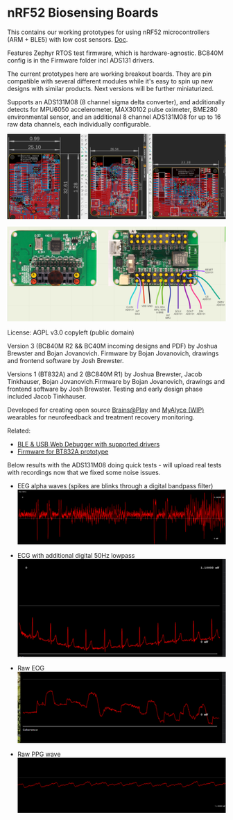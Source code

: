 # nRF52 Biosensing Boards

This contains our working prototypes for using nRF52 microcontrollers (ARM + BLE5) with low cost sensors. [Doc](https://docs.google.com/document/d/1gOrWiBDynYziCYDMF4r1Rw85PXo9JbuBrYJEEkW2U-c/edit?usp=sharing). 

Features Zephyr RTOS test firmware, which is hardware-agnostic. BC840M config is in the Firmware folder incl ADS131 drivers.

The current prototypes here are working breakout boards. They are pin compatible with several different modules while it's easy to spin up new designs with similar products. Next versions will be further miniaturized.

Supports an ADS131M08 (8 channel sigma delta converter), and additionally detects for MPU6050 accelerometer, MAX30102 pulse oximeter, BME280 environmental sensor, and an additional 8 channel ADS131M08 for up to 16 raw data channels, each individually configurable. 

![breakout](Revs.PNG)

![supported](supported.png)

License: AGPL v3.0 copyleft (public domain)

Version 3 (BC840M R2 && BC40M incoming designs and PDF) by Joshua Brewster and Bojan Jovanovich. Firmware by Bojan Jovanovich, drawings and frontend software by Josh Brewster. 

Versions 1 (BT832A) and 2 (BC840M R1) by Joshua Brewster, Jacob Tinkhauser, Bojan Jovanovich.Firmware by Bojan Jovanovich, drawings and frontend software by Josh Brewster. Testing and early design phase included Jacob Tinkhauser. 

Developed for creating open source [Brains@Play](https://brainsatplay.com) and [MyAlyce (WIP)](https://github.com/myalyce/myalyce) wearables for neurofeedback and treatment recovery monitoring.

Related:
- [BLE & USB Web Debugger with supported drivers](https://github.com/joshbrew/device_debugger)
- [Firmware for BT832A prototype](https://github.com/joshbrew/BT832_Zephyr)

Below results with the ADS131M08 doing quick tests - will upload real tests with recordings now that we fixed some noise issues.

- EEG alpha waves (spikes are blinks through a digital bandpass filter)
![EEG](./eegalpha.png)

- ECG with additional digital 50Hz lowpass
![ECG](./ECG.png)

- Raw EOG
![EOG](./EOG.png)

- Raw PPG wave
![PPG](./PPG_photodiode.png)